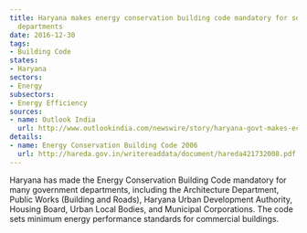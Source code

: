 ```yaml
---
title: Haryana makes energy conservation building code mandatory for some government
  departments
date: 2016-12-30
tags:
- Building Code
states:
- Haryana
sectors:
- Energy
subsectors:
- Energy Efficiency
sources:
- name: Outlook India
  url: http://www.outlookindia.com/newswire/story/haryana-govt-makes-ecbc-implementation-mandatory/962849
details:
- name: Energy Conservation Building Code 2006
  url: http://hareda.gov.in/writereaddata/document/hareda421732008.pdf
---
```


Haryana has made the Energy Conservation Building Code mandatory for many government departments, including the Architecture Department, Public Works (Building and Roads), Haryana Urban Development Authority, Housing Board, Urban Local Bodies, and Municipal Corporations. The code sets minimum energy performance standards for commercial buildings.
